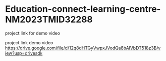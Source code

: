 # Education-connect-learning-centre-NM2023TMID32288

project link for demo video

project link demo video https://drive.google.com/file/d/12q8dHTGyVwpxJVodQa8bAlVbDT518z3B/view?usp=drivesdk
